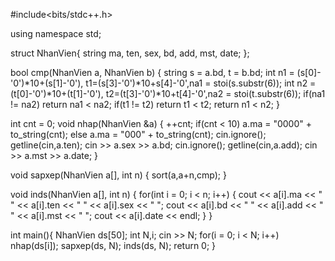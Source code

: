 #include<bits/stdc++.h>

using namespace std;

struct NhanVien{
     string ma, ten, sex, bd, add, mst, date;
};

bool cmp(NhanVien a, NhanVien b)
{
     string s = a.bd, t = b.bd;
     int n1 = (s[0]-'0')*10+(s[1]-'0'), t1=(s[3]-'0')*10+s[4]-'0',na1 = stoi(s.substr(6)); 
     int n2 = (t[0]-'0')*10+(t[1]-'0'), t2=(t[3]-'0')*10+t[4]-'0',na2 = stoi(t.substr(6));
     if(na1 != na2) return na1 < na2;
     if(t1 != t2) return t1 < t2;
     return n1 < n2;
}

int cnt = 0;
void nhap(NhanVien &a)
{
     ++cnt;
     if(cnt < 10) a.ma = "0000" + to_string(cnt);
     else a.ma = "000" + to_string(cnt);
     cin.ignore();
     getline(cin,a.ten);
     cin >> a.sex >> a.bd;
     cin.ignore();
     getline(cin,a.add);
     cin >> a.mst >> a.date;
}

void sapxep(NhanVien a[], int n)
{
     sort(a,a+n,cmp);
}

void inds(NhanVien a[], int n)
{
     for(int i = 0; i < n; i++)
     {
          cout << a[i].ma << " " << a[i].ten << " " << a[i].sex << " ";
          cout << a[i].bd << " " << a[i].add << " " << a[i].mst << " ";
          cout << a[i].date << endl;
     }
}

int main(){
    NhanVien ds[50];
    int N,i;
    cin >> N;
    for(i = 0; i < N; i++) nhap(ds[i]);
    sapxep(ds, N);
    inds(ds, N);
    return 0;
}
